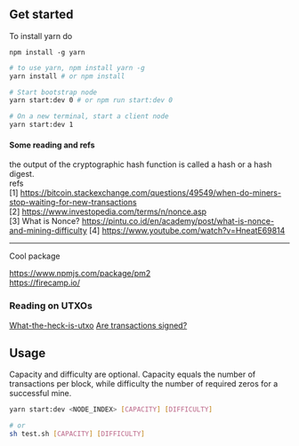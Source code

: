 ## Get started

To install yarn do

```
npm install -g yarn
```

```bash
# to use yarn, npm install yarn -g
yarn install # or npm install

# Start bootstrap node
yarn start:dev 0 # or npm run start:dev 0

# On a new terminal, start a client node
yarn start:dev 1
```

#### Some reading and refs

the output of the cryptographic hash function is called a hash or a hash digest.  
refs  
[1] https://bitcoin.stackexchange.com/questions/49549/when-do-miners-stop-waiting-for-new-transactions  
[2] https://www.investopedia.com/terms/n/nonce.asp  
[3] What is Nonce? https://pintu.co.id/en/academy/post/what-is-nonce-and-mining-difficulty
[4] https://www.youtube.com/watch?v=HneatE69814

<hr/>
Cool package

https://www.npmjs.com/package/pm2  
https://firecamp.io/

### Reading on UTXOs

[What-the-heck-is-utxo](https://medium.com/bitbees/what-the-heck-is-utxo-ca68f2651819)
[Are transactions signed?](https://bitcoin.stackexchange.com/questions/106039/are-utxos-signed-with-a-private-key)

## Usage

Capacity and difficulty are optional. Capacity equals the number of transactions per block,
while difficulty the number of required zeros for a successful mine.

```bash
yarn start:dev <NODE_INDEX> [CAPACITY] [DIFFICULTY]

# or
sh test.sh [CAPACITY] [DIFFICULTY]
```
